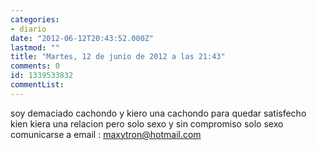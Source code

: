 ```yaml
---
categories:
- diario
date: "2012-06-12T20:43:52.000Z"
lastmod: ""
title: "Martes, 12 de junio de 2012 a las 21:43"
comments: 0
id: 1339533832
commentList:
---
```


soy demaciado cachondo y kiero una cachondo para quedar satisfecho kien kiera una relacion pero solo sexo y sin compromiso solo sexo comunicarse a email : maxytron@hotmail.com